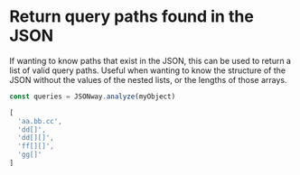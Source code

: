 # Return query paths found in the JSON

If wanting to know paths that exist in the JSON, this can be used to return a list of valid query paths. Useful when wanting to know the structure of the JSON without the values of the nested lists, or the lengths of those arrays.

```js
const queries = JSONway.analyze(myObject)
```

```js
[
  'aa.bb.cc',
  'dd[]',
  'dd[][]',
  'ff[][]',
  'gg[]'
]
```
